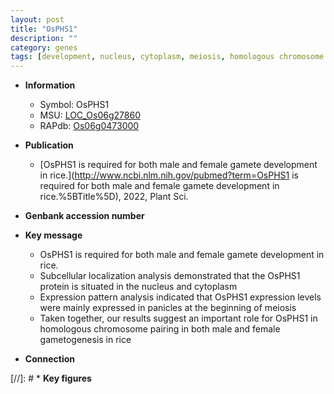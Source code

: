 ```yaml
---
layout: post
title: "OsPHS1"
description: ""
category: genes
tags: [development, nucleus, cytoplasm, meiosis, homologous chromosome pairing]
---
```


* **Information**  
    + Symbol: OsPHS1  
    + MSU: [LOC_Os06g27860](http://rice.uga.edu/cgi-bin/ORF_infopage.cgi?orf=LOC_Os06g27860)  
    + RAPdb: [Os06g0473000](http://rapdb.dna.affrc.go.jp/viewer/gbrowse_details/irgsp1?name=Os06g0473000)  

* **Publication**  
    + [OsPHS1 is required for both male and female gamete development in rice.](http://www.ncbi.nlm.nih.gov/pubmed?term=OsPHS1 is required for both male and female gamete development in rice.%5BTitle%5D), 2022, Plant Sci.

* **Genbank accession number**  

* **Key message**  
    + OsPHS1 is required for both male and female gamete development in rice.
    + Subcellular localization analysis demonstrated that the OsPHS1 protein is situated in the nucleus and cytoplasm
    + Expression pattern analysis indicated that OsPHS1 expression levels were mainly expressed in panicles at the beginning of meiosis
    + Taken together, our results suggest an important role for OsPHS1 in homologous chromosome pairing in both male and female gametogenesis in rice

* **Connection**  

[//]: # * **Key figures**  


